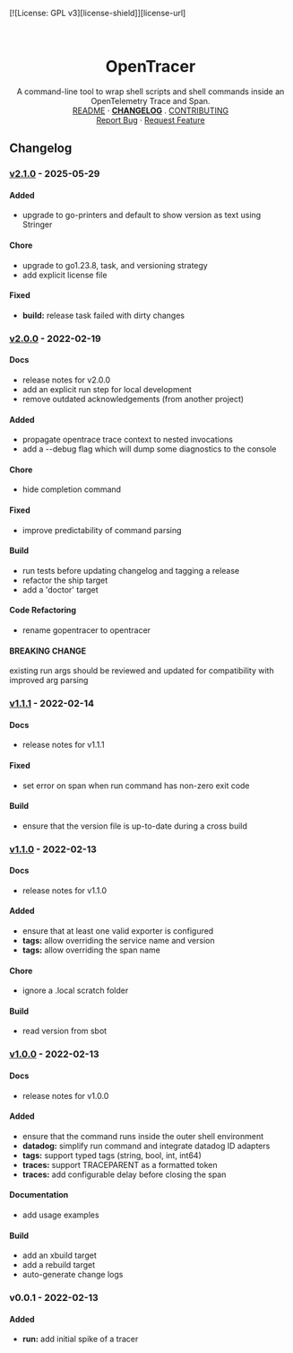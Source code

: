 <!-- PROJECT SHIELDS -->
<!--
*** https://www.markdownguide.org/basic-syntax/#reference-style-links
-->
[![License: GPL v3][license-shield]][license-url]
<!-- [![Issues][issues-shield]][issues-url] -->
<!-- [![Forks][forks-shield]][forks-url] -->
<!-- ![GitHub Contributors][contributors-shield] -->
<!-- ![GitHub Contributors Image][contributors-image-url] -->

<!-- PROJECT LOGO -->
<br />
<p align="center">
<h1 align="center">OpenTracer</h1>

<p align="center">
  A command-line tool to wrap shell scripts and shell commands inside an OpenTelemetry Trace and Span.
  <br />
  <a href="./README.md">README</a>
  ·
  <a href="./CHANGELOG.md"><strong>CHANGELOG</strong></a>
  .
  <a href="./CONTRIBUTING.md">CONTRIBUTING</a>
  <br />
  <a href="https://github.com/davidalpert/go-opentracer/issues">Report Bug</a>
  ·
  <a href="https://github.com/davidalpert/go-opentracer/issues">Request Feature</a>
</p>

## Changelog


<a name="v2.1.0"></a>
### [v2.1.0] - 2025-05-29
#### Added
- upgrade to go-printers and default to show version as text using Stringer
#### Chore
- upgrade to go1.23.8, task, and versioning strategy
- add explicit license file
#### Fixed
- **build:** release task failed with dirty changes

<a name="v2.0.0"></a>
### [v2.0.0] - 2022-02-19
#### Docs
- release notes for v2.0.0
- add an explicit run step for local development
- remove outdated acknowledgements (from another project)
#### Added
- propagate opentrace trace context to nested invocations
- add a --debug flag which will dump some diagnostics to the console
#### Chore
- hide completion command
#### Fixed
- improve predictability of command parsing
#### Build
- run tests before updating changelog and tagging a release
- refactor the ship target
- add a 'doctor' target
#### Code Refactoring
- rename gopentracer to opentracer
#### BREAKING CHANGE

existing run args should be reviewed and updated for compatibility with improved arg parsing

<a name="v1.1.1"></a>
### [v1.1.1] - 2022-02-14
#### Docs
- release notes for v1.1.1
#### Fixed
- set error on span when run command has non-zero exit code
#### Build
- ensure that the version file is up-to-date during a cross build

<a name="v1.1.0"></a>
### [v1.1.0] - 2022-02-13
#### Docs
- release notes for v1.1.0
#### Added
- ensure that at least one valid exporter is configured
- **tags:** allow overriding the service name and version
- **tags:** allow overriding the span name
#### Chore
- ignore a .local scratch folder
#### Build
- read version from sbot

<a name="v1.0.0"></a>
### [v1.0.0] - 2022-02-13
#### Docs
- release notes for v1.0.0
#### Added
- ensure that the command runs inside the outer shell environment
- **datadog:** simplify run command and integrate datadog ID adapters
- **tags:** support typed tags (string, bool, int, int64)
- **traces:** support TRACEPARENT as a formatted token
- **traces:** add configurable delay before closing the span
#### Documentation
- add usage examples
#### Build
- add an xbuild target
- add a rebuild target
- auto-generate change logs

<a name="v0.0.1"></a>
### v0.0.1 - 2022-02-13
#### Added
- **run:** add initial spike of a tracer

[Unreleased]: https://github.com/davidalpert/go-opentracer/compare/v2.1.0...HEAD
[v2.1.0]: https://github.com/davidalpert/go-opentracer/compare/v2.0.0...v2.1.0
[v2.0.0]: https://github.com/davidalpert/go-opentracer/compare/v1.1.1...v2.0.0
[v1.1.1]: https://github.com/davidalpert/go-opentracer/compare/v1.1.0...v1.1.1
[v1.1.0]: https://github.com/davidalpert/go-opentracer/compare/v1.0.0...v1.1.0
[v1.0.0]: https://github.com/davidalpert/go-opentracer/compare/v0.0.1...v1.0.0

